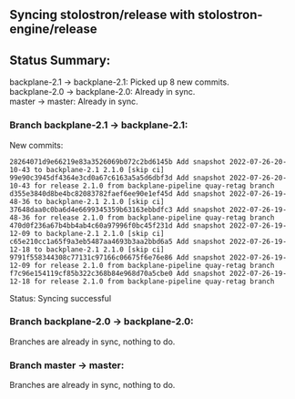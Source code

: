 ## Syncing stolostron/release with stolostron-engine/release

## Status Summary:

backplane-2.1 -> backplane-2.1: Picked up 8 new commits.  
backplane-2.0 -> backplane-2.0: Already in sync.  
master -> master: Already in sync.  

### Branch backplane-2.1 -> backplane-2.1:

New commits:

```
28264071d9e66219e83a3526069b072c2bd6145b Add snapshot 2022-07-26-20-10-43 to backplane-2.1 2.1.0 [skip ci]
99e90c3945df4364e3cd0a67c6163a5a5d6dbf3d Add snapshot 2022-07-26-20-10-43 for release 2.1.0 from backplane-pipeline quay-retag branch
d355e3840d8be4bc82083782faef6ee90e1ef45d Add snapshot 2022-07-26-19-48-36 to backplane-2.1 2.1.0 [skip ci]
37648daa0c0ba6d4e6699345359b63163ebbdfc3 Add snapshot 2022-07-26-19-48-36 for release 2.1.0 from backplane-pipeline quay-retag branch
470d0f236a67b4bb4ab4c60a97996f0bc45f231d Add snapshot 2022-07-26-19-12-09 to backplane-2.1 2.1.0 [skip ci]
c65e210cc1a65f9a3eb5487aa4693b3aa2bbd6a5 Add snapshot 2022-07-26-19-12-18 to backplane-2.1 2.1.0 [skip ci]
9791f558344308c77131c97166c06675f6e76e86 Add snapshot 2022-07-26-19-12-09 for release 2.1.0 from backplane-pipeline quay-retag branch
f7c96e154119cf85b322c368b84e968d70a5cbe0 Add snapshot 2022-07-26-19-12-18 for release 2.1.0 from backplane-pipeline quay-retag branch
```

Status: Syncing successful

### Branch backplane-2.0 -> backplane-2.0:

Branches are already in sync, nothing to do.

### Branch master -> master:

Branches are already in sync, nothing to do.
